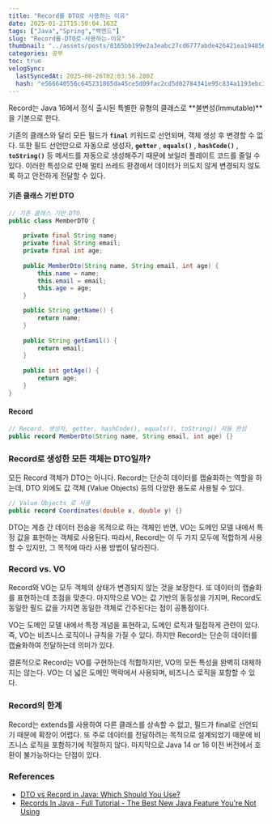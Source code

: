 ```yaml
---
title: "Record를 DTO로 사용하는 이유"
date: 2025-01-21T15:50:04.163Z
tags: ["Java","Spring","백엔드"]
slug: "Record를-DTO로-사용하는-이유"
thumbnail: "../assets/posts/8165bb199e2a3eabc27cd6777abde426421ea1948567839b132e86eb59a8b0fa.png"
categories: 공부
toc: true
velogSync:
  lastSyncedAt: 2025-08-26T02:03:56.280Z
  hash: "e566640556c645231865da45ce5d09fac2cd5d02784341e95c834a1193ebc3a1"
---
```


Record는 Java 16에서 정식 출시된 특별한 유형의 클래스로 **불변성(Immutable)**을 기본으로 한다.

기존의 클래스와 달리 모든 필드가 **`final`** 키워드로 선언되며, 객체 생성 후 변경할 수 없다. 또한 필드 선언만으로 자동으로 생성자, **`getter`** , **`equals()`** , **`hashCode()`** , **`toString()`** 등 메서드를 자동으로 생성해주기 때문에 보일러 플레이트 코드를 줄일 수 있다. 이러한 특성으로 인해 멀티 쓰레드 환경에서 데이터가 의도치 않게 변경되지 않도록 하고 안전하게 전달할 수 있다.

#### 기존 클래스 기반 DTO
```java
// 기존 클래스 기반 DTO
public class MemberDTO {
	
    private final String name;
    private final String email;
    private final int age;
    
    public MemberDto(String name, String email, int age) {
		this.name = name;
		this.email = email;
		this.age = age;
	}

	public String getName() {
		return name;
	}
	
	public String getEamil() {
		return email;
	}
	
	public int getAge() {
		return age;
	}
}
```
#### Record
```java
// Record. 생성자, getter, hashCode(), equals(), toString() 자동 완성
public record MemberDto(String name, String email, int age) {}
```

### Record로 생성한 모든 객체는 DTO일까?
모든 Record 객체가 DTO는 아니다. Record는 단순히 데이터를 캡슐화하는 역할을 하는데, DTO 외에도 값 객체 (Value Objects) 등의 다양한 용도로 사용될 수 있다.

```java
// Value Objects 로 사용
public record Coordinates(double x, double y) {}
```

DTO는 계층 간 데이터 전송을 목적으로 하는 객체인 반면, VO는 도메인 모델 내에서 특정 값을 표현하는 객체로 사용된다. 따라서, Record는 이 두 가지 모두에 적합하게 사용할 수 있지만, 그 목적에 따라 사용 방법이 달라진다.

### Record vs. VO
Record와 VO는 모두 객체의 상태가 변경되지 않는 것을 보장한다. 또 데이터의 캡슐화를 표현하는데 초점을 맞춘다. 마지막으로 VO는 값 기반의 동등성을 가지며, Record도 동일한 필드 값을 가지면 동일한 객체로 간주된다는 점이 공통점이다.

VO는 도메인 모델 내에서 특정 개념을 표현하고, 도메인 로직과 밀접하게 관련이 있다. 즉, VO는 비즈니스 로직이나 규칙을 가질 수 있다. 하지만 Record는 단순히 데이터를 캡슐화하여 전달하는데 의미가 있다.

결론적으로 Record는 VO를 구현하는데 적합하지만, VO의 모든 특성을 완벽히 대체하지는 않는다. VO는 더 넓은 도메인 맥락에서 사용되며, 비즈니스 로직을 포함할 수 있다.

### Record의 한계
Record는 extends를 사용하여 다른 클래스를 상속할 수 없고, 필드가 final로 선언되기 때문에 확장이 어렵다. 또 주로 데이터를 전달하려는 목적으로 설계되었기 때문에 비즈니스 로직을 포함하기에 적절하지 않다. 마지막으로 Java 14 or 16 이전 버전에서 호환이 불가능하다는 단점이 있다.

### References
- [DTO vs Record in Java: Which Should You Use?](https://yozm.wishket.com/magazine/detail/2814/)
- [Records In Java - Full Tutorial - The Best New Java Feature You're Not Using](https://www.youtube.com/watch?v=gJ9DYC-jswo)